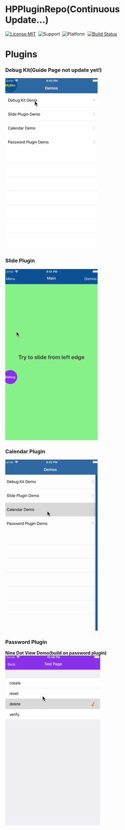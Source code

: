 HPPluginRepo(Continuous Update...)
==============
[![License MIT](https://img.shields.io/badge/license-MIT-green.svg?style=flat)](https://github.com/shuangyu/HPPluginRepo/blob/master/The%20MIT%20License%20(MIT))&nbsp;
![Support](https://img.shields.io/badge/language-swift-orange.svg)&nbsp;
![Platform](https://img.shields.io/badge/platform-ios-lightgrey.svg)&nbsp;
[![Build Status](https://api.travis-ci.org/shuangyu/HPPluginRepo.svg?branch=master)](https://travis-ci.org/shuangyu/HPPluginRepo)

Plugins
==============

### Debug Kit(Guide Page not update yet!)
![alt tag](https://github.com/shuangyu/HPPluginRepo/blob/master/debugKitDemo.gif)

### Slide Plugin
![alt tag](https://github.com/shuangyu/HPPluginRepo/blob/master/slidePluginDemo.gif)

### Calendar Plugin
![alt tag](https://github.com/shuangyu/HPPluginRepo/blob/master/calendarDemo.gif)

### Password Plugin
<b>Nine Dot View Demo(build on password plugin)</b>
![alt tag](https://github.com/shuangyu/HPPluginRepo/blob/master/NineDotViewDemo.gif)
